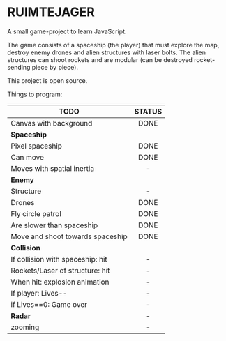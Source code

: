 # RUIMTEJAGER

A small game-project to learn JavaScript.

The game consists of a spaceship (the player) that must explore the map, 
destroy enemy drones and alien structures with laser bolts. The alien 
structures can shoot rockets and are modular (can be destroyed rocket-
sending piece by piece). 

This project is open source.

Things to program:


|          TODO							|	STATUS			|
| --------------------------------------|:-----------------:| 
| Canvas with background 				|	DONE			|
| **Spaceship** 						|					|
| Pixel spaceship 						|	DONE			|
| Can move 								|	DONE			|
| Moves with spatial inertia 			|	-				|
| **Enemy** 							|					|
| Structure 							|	-				|
| Drones 								|	DONE			|
| Fly circle patrol		 				|	DONE			|
| Are slower than spaceship 			|	DONE			|
| Move and shoot towards spaceship 		|	DONE			|
| **Collision**							|					|
| If collision with spaceship: hit 		|	-				|
| Rockets/Laser of structure: hit 		|	-				|
| When hit: explosion animation 		| 	-				|
| If player: Lives-- 					|	-				|
| if Lives==0: Game over 				|	-				|
| **Radar**								|	-				|
| zooming								|	-				|

	